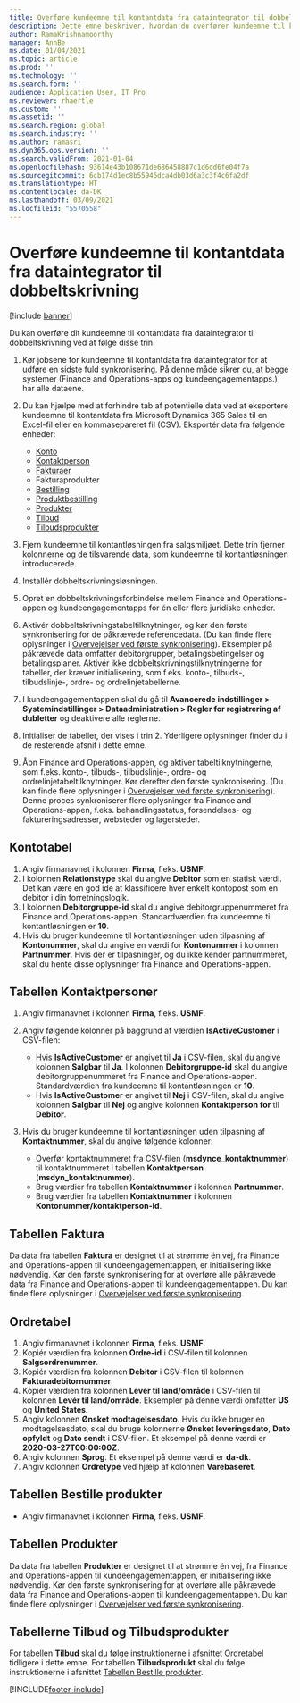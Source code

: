 ```yaml
---
title: Overføre kundeemne til kontantdata fra dataintegrator til dobbeltskrivning
description: Dette emne beskriver, hvordan du overfører kundeemne til kontantdata fra dataintegrator til dobbeltskrivning.
author: RamaKrishnamoorthy
manager: AnnBe
ms.date: 01/04/2021
ms.topic: article
ms.prod: ''
ms.technology: ''
ms.search.form: ''
audience: Application User, IT Pro
ms.reviewer: rhaertle
ms.custom: ''
ms.assetid: ''
ms.search.region: global
ms.search.industry: ''
ms.author: ramasri
ms.dyn365.ops.version: ''
ms.search.validFrom: 2021-01-04
ms.openlocfilehash: 93614e43b108671de686458887c1d6dd6fe04f7a
ms.sourcegitcommit: 6cb174d1ec8b55946dca4db03d6a3c3f4c6fa2df
ms.translationtype: HT
ms.contentlocale: da-DK
ms.lasthandoff: 03/09/2021
ms.locfileid: "5570558"
---
```

# <a name="migrate-prospect-to-cash-data-from-data-integrator-to-dual-write"></a>Overføre kundeemne til kontantdata fra dataintegrator til dobbeltskrivning

[!include [banner](../../includes/banner.md)]

Du kan overføre dit kundeemne til kontantdata fra dataintegrator til dobbeltskrivning ved at følge disse trin.

1. Kør jobsene for kundeemne til kontantdata fra dataintegrator for at udføre en sidste fuld synkronisering. På denne måde sikrer du, at begge systemer (Finance and Operations-apps og kundeengagementapps.) har alle dataene.
2. Du kan hjælpe med at forhindre tab af potentielle data ved at eksportere kundeemne til kontantdata fra Microsoft Dynamics 365 Sales til en Excel-fil eller en kommasepareret fil (CSV). Eksportér data fra følgende enheder:

    - [Konto](#account-table)
    - [Kontaktperson](#contact-table)
    - [Fakturaer](#invoice-table)
    - Fakturaprodukter
    - [Bestilling](#order-table)
    - [Produktbestilling](#order-products-table)
    - [Produkter](#products-table)
    - [Tilbud](#quote-and-quote-product-tables)
    - [Tilbudsprodukter](#quote-and-quote-product-tables)

3. Fjern kundeemne til kontantløsningen fra salgsmiljøet. Dette trin fjerner kolonnerne og de tilsvarende data, som kundeemne til kontantløsningen introducerede.
4. Installér dobbeltskrivningsløsningen.
5. Opret en dobbeltskrivningsforbindelse mellem Finance and Operations-appen og kundeengagementapps for én eller flere juridiske enheder.
6. Aktivér dobbeltskrivningstabeltilknytninger, og kør den første synkronisering for de påkrævede referencedata. (Du kan finde flere oplysninger i [Overvejelser ved første synkronisering](initial-sync-guidance.md)). Eksempler på påkrævede data omfatter debitorgrupper, betalingsbetingelser og betalingsplaner. Aktivér ikke dobbeltskrivningstilknytningerne for tabeller, der kræver initialisering, som f.eks. konto-, tilbuds-, tilbudslinje-, ordre- og ordrelinjetabellerne.
7. I kundeengagementappen skal du gå til **Avancerede indstillinger \> Systemindstillinger \> Dataadministration \> Regler for registrering af dubletter** og deaktivere alle reglerne.
8. Initialiser de tabeller, der vises i trin 2. Yderligere oplysninger finder du i de resterende afsnit i dette emne.
9. Åbn Finance and Operations-appen, og aktiver tabeltilknytningerne, som f.eks. konto-, tilbuds-, tilbudslinje-, ordre- og ordrelinjetabeltilknytninger. Kør derefter den første synkronisering. (Du kan finde flere oplysninger i [Overvejelser ved første synkronisering](initial-sync-guidance.md)). Denne proces synkroniserer flere oplysninger fra Finance and Operations-appen, f.eks. behandlingsstatus, forsendelses- og faktureringsadresser, websteder og lagersteder.

## <a name="account-table"></a>Kontotabel

1. Angiv firmanavnet i kolonnen **Firma**, f.eks. **USMF**.
2. I kolonnen **Relationstype** skal du angive **Debitor** som en statisk værdi. Det kan være en god ide at klassificere hver enkelt kontopost som en debitor i din forretningslogik.
3. I kolonnen **Debitorgruppe-id** skal du angive debitorgruppenummeret fra Finance and Operations-appen. Standardværdien fra kundeemne til kontantløsningen er **10**.
4. Hvis du bruger kundeemne til kontantløsningen uden tilpasning af **Kontonummer**, skal du angive en værdi for **Kontonummer** i kolonnen **Partnummer**. Hvis der er tilpasninger, og du ikke kender partnummeret, skal du hente disse oplysninger fra Finance and Operations-appen.

## <a name="contact-table"></a>Tabellen Kontaktpersoner

1. Angiv firmanavnet i kolonnen **Firma**, f.eks. **USMF**.
2. Angiv følgende kolonner på baggrund af værdien **IsActiveCustomer** i CSV-filen:

    - Hvis **IsActiveCustomer** er angivet til **Ja** i CSV-filen, skal du angive kolonnen **Salgbar** til **Ja**. I kolonnen **Debitorgruppe-id** skal du angive debitorgruppenummeret fra Finance and Operations-appen. Standardværdien fra kundeemne til kontantløsningen er **10**.
    - Hvis **IsActiveCustomer** er angivet til **Nej** i CSV-filen, skal du angive kolonnen **Salgbar** til **Nej** og angive kolonnen **Kontaktperson for** til **Debitor**.

3. Hvis du bruger kundeemne til kontantløsningen uden tilpasning af **Kontaktnummer**, skal du angive følgende kolonner:

    - Overfør kontaktnummeret fra CSV-filen (**msdynce\_kontaktnummer**) til kontaktnummeret i tabellen **Kontaktperson** (**msdyn\_kontaktnummer**).
    - Brug værdier fra tabellen **Kontaktnummer** i kolonnen **Partnummer**.
    - Brug værdier fra tabellen **Kontaktnummer** i kolonnen **Kontonummer/kontaktperson-id**.

## <a name="invoice-table"></a>Tabellen Faktura

Da data fra tabellen **Faktura** er designet til at strømme én vej, fra Finance and Operations-appen til kundeengagementappen, er initialisering ikke nødvendig. Kør den første synkronisering for at overføre alle påkrævede data fra Finance and Operations-appen til kundeengagementappen. Du kan finde flere oplysninger i [Overvejelser ved første synkronisering](initial-sync-guidance.md).

## <a name="order-table"></a>Ordretabel

1. Angiv firmanavnet i kolonnen **Firma**, f.eks. **USMF**.
2. Kopiér værdien fra kolonnen **Ordre-id** i CSV-filen til kolonnen **Salgsordrenummer**.
3. Kopiér værdien fra kolonnen **Debitor** i CSV-filen til kolonnen **Fakturadebitornummer**.
4. Kopiér værdien fra kolonnen **Levér til land/område** i CSV-filen til kolonnen **Levér til land/område**. Eksempler på denne værdi omfatter **US** og **United States**.
5. Angiv kolonnen **Ønsket modtagelsesdato**. Hvis du ikke bruger en modtagelsesdato, skal du bruge kolonnerne **Ønsket leveringsdato**, **Dato opfyldt** og **Dato sendt** i CSV-filen. Et eksempel på denne værdi er **2020-03-27T00:00:00Z**.
6. Angiv kolonnen **Sprog**. Et eksempel på denne værdi er **da-dk**.
7. Angiv kolonnen **Ordretype** ved hjælp af kolonnen **Varebaseret**.

## <a name="order-products-table"></a>Tabellen Bestille produkter

- Angiv firmanavnet i kolonnen **Firma**, f.eks. **USMF**.

## <a name="products-table"></a>Tabellen Produkter

Da data fra tabellen **Produkter** er designet til at strømme én vej, fra Finance and Operations-appen til kundeengagementappen, er initialisering ikke nødvendig. Kør den første synkronisering for at overføre alle påkrævede data fra Finance and Operations-appen til kundeengagementappen. Du kan finde flere oplysninger i [Overvejelser ved første synkronisering](initial-sync-guidance.md).

## <a name="quote-and-quote-product-tables"></a>Tabellerne Tilbud og Tilbudsprodukter

For tabellen **Tilbud** skal du følge instruktionerne i afsnittet [Ordretabel](#order-table) tidligere i dette emne. For tabellen **Tilbudsprodukt** skal du følge instruktionerne i afsnittet [Tabellen Bestille produkter](#order-products-table).


[!INCLUDE[footer-include](../../../../includes/footer-banner.md)]
